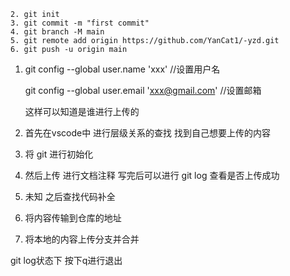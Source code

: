 ```
2. git init
3. git commit -m "first commit"
4. git branch -M main
5. git remote add origin https://github.com/YanCat1/-yzd.git
6. git push -u origin main
```

1. git config --global user.name 'xxx' //设置用户名

   git config --global user.email 'xxx@gmail.com' //设置邮箱

   这样可以知道是谁进行上传的

2. 首先在vscode中 进行层级关系的查找 找到自己想要上传的内容

3. 将 git 进行初始化

4. 然后上传 进行文档注释 写完后可以进行 git log 查看是否上传成功

5. 未知 之后查找代码补全

6. 将内容传输到仓库的地址 

7. 将本地的内容上传分支并合并

   

git log状态下 按下q进行退出



